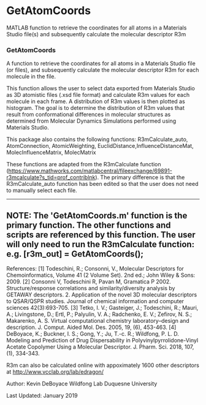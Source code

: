 # GetAtomCoords
MATLAB function to retrieve the coordinates for all atoms in a Materials Studio file(s) and subsequently calculate the molecular descriptor R3m


### GetAtomCoords ###

A function to retrieve the coordinates for all atoms in a Materials Studio file (or files), and subsequently calculate the molecular descriptor R3m for each molecule in the file. 

This function allows the user to select data exported from Materials Studio as 3D atomistic files (.xsd file format) and calculate R3m values for each molecule in each frame. A distribution of R3m values is then plotted as histogram. The goal is to determine the distribution of R3m values that result from conformational differences in molecular structures as determined from Molecular Dynamics Simulations performed using Materials Studio. 

This package also contains the following functions: R3mCalculate_auto, AtomConnection, AtomicWeighting, EuclidDistance,InfluenceDistanceMat, MolecInfluenceMatrix, MolecMatrix

These functions are adapted from the R3mCalculate function (https://www.mathworks.com/matlabcentral/fileexchange/69891-r3mcalculate?s_tid=prof_contriblnk). The primary difference is that the R3mCalculate_auto function has been edited so that the user does not need to manually select each file. 

---------------------------------------------------------------------------------------------
NOTE: The 'GetAtomCoords.m' function is the primary function. The other functions and scripts are 
      referenced by this function. The user will only need to run the R3mCalculate function:
      e.g. [r3m_out] = GetAtomCoords();
---------------------------------------------------------------------------------------------


References: 
  [1] Todeschini, R.; Consonni, V., Molecular Descriptors for Chemoinformatics, Volume 
      41 (2 Volume Set). 2nd ed.; John Wiley & Sons: 2009.
  [2] Consonni V, Todeschini R, Pavan M, Gramatica P 2002. Structure/response correlations 
      and similarity/diversity analysis by GETAWAY descriptors. 2. Application of the novel 
      3D molecular descriptors to QSAR/QSPR studies. Journal of chemical information and 
      computer sciences  42(3):693-705.
  [3] Tetko, I. V.; Gasteiger, J.; Todeschini, R.; Mauri, A.; Livingstone, D.; Ertl, P.; 
      Palyulin, V. A.; Radchenko, E. V.; Zefirov, N. S.; Makarenko, A. S.  Virtual 
      computational chemistry laboratory–design and description. J. Comput. Aided Mol. 
      Des. 2005, 19, (6), 453-463.
  [4] DeBoyace, K.; Buckner, I. S.; Gong, Y.; Ju, T.-c. R.; Wildfong, P. L. D.  Modeling 
      and Prediction of Drug Dispersability in Polyvinylpyrrolidone-Vinyl Acetate Copolymer 
      Using a Molecular Descriptor. J. Pharm. Sci. 2018, 107, (1), 334-343.

R3m can also be calculated online with appoximately 1600 other descriptors at http://www.vcclab.org/lab/edragon/

 
 Author: Kevin DeBoyace
	 Wildfong Lab
         Duquesne University
  
 Last Updated: January 2019
